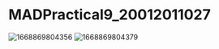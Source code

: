 # MADPractical9_20012011027
![1668869804356](https://user-images.githubusercontent.com/110648302/202857684-50ce5167-8398-4e3c-a04c-892600a2544b.jpg)
![1668869804379](https://user-images.githubusercontent.com/110648302/202857687-050e8baf-bfed-4018-a2f8-f74b11c89b27.jpg)

